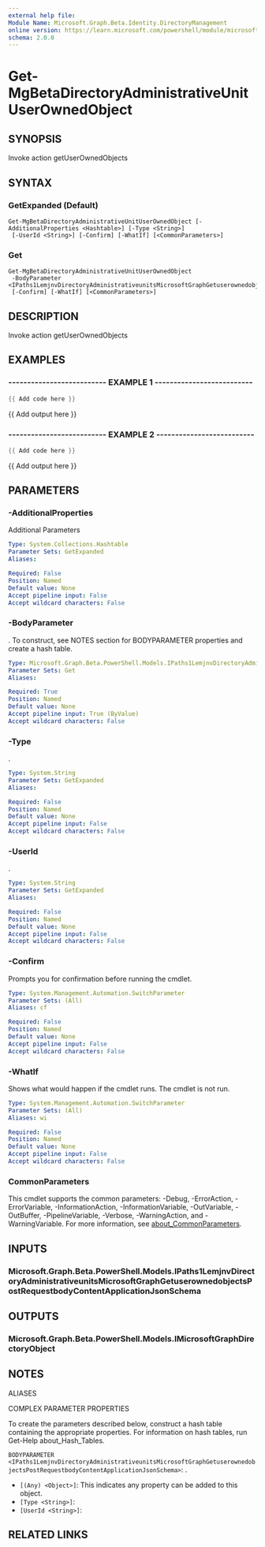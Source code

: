```yaml
---
external help file:
Module Name: Microsoft.Graph.Beta.Identity.DirectoryManagement
online version: https://learn.microsoft.com/powershell/module/microsoft.graph.beta.identity.directorymanagement/get-mgbetadirectoryadministrativeunituserownedobject
schema: 2.0.0
---
```


# Get-MgBetaDirectoryAdministrativeUnitUserOwnedObject

## SYNOPSIS
Invoke action getUserOwnedObjects

## SYNTAX

### GetExpanded (Default)
```
Get-MgBetaDirectoryAdministrativeUnitUserOwnedObject [-AdditionalProperties <Hashtable>] [-Type <String>]
 [-UserId <String>] [-Confirm] [-WhatIf] [<CommonParameters>]
```

### Get
```
Get-MgBetaDirectoryAdministrativeUnitUserOwnedObject
 -BodyParameter <IPaths1LemjnvDirectoryAdministrativeunitsMicrosoftGraphGetuserownedobjectsPostRequestbodyContentApplicationJsonSchema>
 [-Confirm] [-WhatIf] [<CommonParameters>]
```

## DESCRIPTION
Invoke action getUserOwnedObjects

## EXAMPLES

### -------------------------- EXAMPLE 1 --------------------------
```powershell
{{ Add code here }}
```

{{ Add output here }}

### -------------------------- EXAMPLE 2 --------------------------
```powershell
{{ Add code here }}
```

{{ Add output here }}

## PARAMETERS

### -AdditionalProperties
Additional Parameters

```yaml
Type: System.Collections.Hashtable
Parameter Sets: GetExpanded
Aliases:

Required: False
Position: Named
Default value: None
Accept pipeline input: False
Accept wildcard characters: False
```

### -BodyParameter
.
To construct, see NOTES section for BODYPARAMETER properties and create a hash table.

```yaml
Type: Microsoft.Graph.Beta.PowerShell.Models.IPaths1LemjnvDirectoryAdministrativeunitsMicrosoftGraphGetuserownedobjectsPostRequestbodyContentApplicationJsonSchema
Parameter Sets: Get
Aliases:

Required: True
Position: Named
Default value: None
Accept pipeline input: True (ByValue)
Accept wildcard characters: False
```

### -Type
.

```yaml
Type: System.String
Parameter Sets: GetExpanded
Aliases:

Required: False
Position: Named
Default value: None
Accept pipeline input: False
Accept wildcard characters: False
```

### -UserId
.

```yaml
Type: System.String
Parameter Sets: GetExpanded
Aliases:

Required: False
Position: Named
Default value: None
Accept pipeline input: False
Accept wildcard characters: False
```

### -Confirm
Prompts you for confirmation before running the cmdlet.

```yaml
Type: System.Management.Automation.SwitchParameter
Parameter Sets: (All)
Aliases: cf

Required: False
Position: Named
Default value: None
Accept pipeline input: False
Accept wildcard characters: False
```

### -WhatIf
Shows what would happen if the cmdlet runs.
The cmdlet is not run.

```yaml
Type: System.Management.Automation.SwitchParameter
Parameter Sets: (All)
Aliases: wi

Required: False
Position: Named
Default value: None
Accept pipeline input: False
Accept wildcard characters: False
```

### CommonParameters
This cmdlet supports the common parameters: -Debug, -ErrorAction, -ErrorVariable, -InformationAction, -InformationVariable, -OutVariable, -OutBuffer, -PipelineVariable, -Verbose, -WarningAction, and -WarningVariable. For more information, see [about_CommonParameters](http://go.microsoft.com/fwlink/?LinkID=113216).

## INPUTS

### Microsoft.Graph.Beta.PowerShell.Models.IPaths1LemjnvDirectoryAdministrativeunitsMicrosoftGraphGetuserownedobjectsPostRequestbodyContentApplicationJsonSchema

## OUTPUTS

### Microsoft.Graph.Beta.PowerShell.Models.IMicrosoftGraphDirectoryObject

## NOTES

ALIASES

COMPLEX PARAMETER PROPERTIES

To create the parameters described below, construct a hash table containing the appropriate properties. For information on hash tables, run Get-Help about_Hash_Tables.


`BODYPARAMETER <IPaths1LemjnvDirectoryAdministrativeunitsMicrosoftGraphGetuserownedobjectsPostRequestbodyContentApplicationJsonSchema>`: .
  - `[(Any) <Object>]`: This indicates any property can be added to this object.
  - `[Type <String>]`: 
  - `[UserId <String>]`: 

## RELATED LINKS


